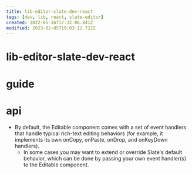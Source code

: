 ```yaml
---
title: lib-editor-slate-dev-react
tags: [dev, lib, react, slate-editor]
created: 2022-05-16T17:32:06.841Z
modified: 2023-02-05T19:03:12.722Z
---
```


# lib-editor-slate-dev-react

# guide

# api
- By default, the Editable component comes with a set of event handlers that handle typical rich-text editing behaviors (for example, it implements its own onCopy, onPaste, onDrop, and onKeyDown handlers).
  - In some cases you may want to extend or override Slate's default behavior, which can be done by passing your own event handler(s) to the Editable component.
